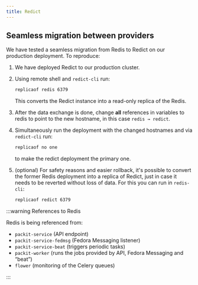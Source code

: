 ```yaml
---
title: Redict
---
```


## Seamless migration between providers

We have tested a seamless migration from Redis to Redict on our production
deployment. To reproduce:

1. We have deployed Redict to our production cluster.
2. Using remote shell and `redict-cli` run:

   ```sh
   replicaof redis 6379
   ```

   This converts the Redict instance into a read-only replica of the Redis.

3. After the data exchange is done, change **all** references in variables to
   redis to point to the new hostname, in this case `redis → redict`.
4. Simultaneously run the deployment with the changed hostnames and via
   `redict-cli` run:

   ```sh
   replicaof no one
   ```

   to make the redict deployment the primary one.

5. (optional) For safety reasons and easier rollback, it's possible to convert
   the former Redis deployment into a replica of Redict, just in case it needs
   to be reverted without loss of data. For this you can run in `redis-cli`:

   ```sh
   replicaof redict 6379
   ```

:::warning References to Redis

Redis is being referenced from:

- `packit-service` (API endpoint)
- `packit-service-fedmsg` (Fedora Messaging listener)
- `packit-service-beat` (triggers periodic tasks)
- `packit-worker` (runs the jobs provided by API, Fedora Messaging and “beat”)
- `flower` (monitoring of the Celery queues)

:::
